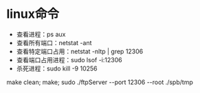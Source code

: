 # linux命令

- 查看进程：ps aux
- 查看所有端口：netstat -ant
- 查看特定端口占用：netstat -nltp | grep 12306
- 查看端口占用进程：sudo lsof -i:12306
- 杀死进程：sudo kill -9 10256

make clean; make; sudo ./ftpServer --port 12306 --root ./spb/tmp